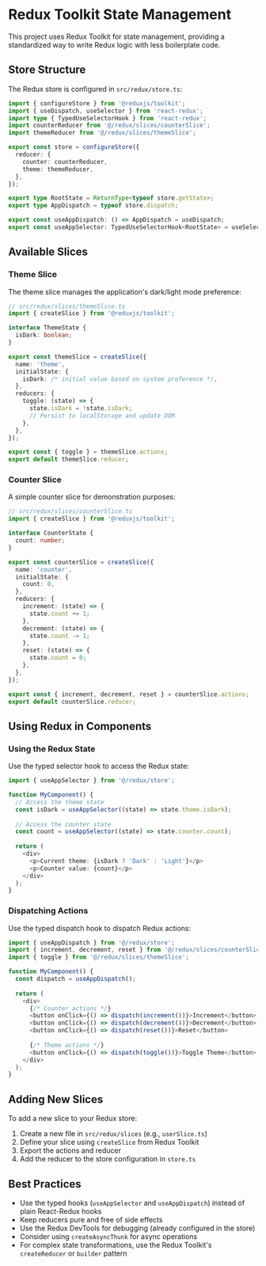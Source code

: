 # Redux Toolkit State Management

This project uses Redux Toolkit for state management, providing a standardized way to write Redux logic with less boilerplate code.

## Store Structure

The Redux store is configured in `src/redux/store.ts`:

```typescript
import { configureStore } from '@reduxjs/toolkit';
import { useDispatch, useSelector } from 'react-redux';
import type { TypedUseSelectorHook } from 'react-redux';
import counterReducer from '@/redux/slices/counterSlice';
import themeReducer from '@/redux/slices/themeSlice';

export const store = configureStore({
  reducer: {
    counter: counterReducer,
    theme: themeReducer,
  },
});

export type RootState = ReturnType<typeof store.getState>;
export type AppDispatch = typeof store.dispatch;

export const useAppDispatch: () => AppDispatch = useDispatch;
export const useAppSelector: TypedUseSelectorHook<RootState> = useSelector;
```

## Available Slices

### Theme Slice

The theme slice manages the application's dark/light mode preference:

```typescript
// src/redux/slices/themeSlice.ts
import { createSlice } from '@reduxjs/toolkit';

interface ThemeState {
  isDark: boolean;
}

export const themeSlice = createSlice({
  name: 'theme',
  initialState: {
    isDark: /* initial value based on system preference */,
  },
  reducers: {
    toggle: (state) => {
      state.isDark = !state.isDark;
      // Persist to localStorage and update DOM
    },
  },
});

export const { toggle } = themeSlice.actions;
export default themeSlice.reducer;
```

### Counter Slice

A simple counter slice for demonstration purposes:

```typescript
// src/redux/slices/counterSlice.ts
import { createSlice } from '@reduxjs/toolkit';

interface CounterState {
  count: number;
}

export const counterSlice = createSlice({
  name: 'counter',
  initialState: {
    count: 0,
  },
  reducers: {
    increment: (state) => {
      state.count += 1;
    },
    decrement: (state) => {
      state.count -= 1;
    },
    reset: (state) => {
      state.count = 0;
    },
  },
});

export const { increment, decrement, reset } = counterSlice.actions;
export default counterSlice.reducer;
```

## Using Redux in Components

### Using the Redux State

Use the typed selector hook to access the Redux state:

```typescript
import { useAppSelector } from '@/redux/store';

function MyComponent() {
  // Access the theme state
  const isDark = useAppSelector((state) => state.theme.isDark);
  
  // Access the counter state
  const count = useAppSelector((state) => state.counter.count);
  
  return (
    <div>
      <p>Current theme: {isDark ? 'Dark' : 'Light'}</p>
      <p>Counter value: {count}</p>
    </div>
  );
}
```

### Dispatching Actions

Use the typed dispatch hook to dispatch Redux actions:

```typescript
import { useAppDispatch } from '@/redux/store';
import { increment, decrement, reset } from '@/redux/slices/counterSlice';
import { toggle } from '@/redux/slices/themeSlice';

function MyComponent() {
  const dispatch = useAppDispatch();
  
  return (
    <div>
      {/* Counter actions */}
      <button onClick={() => dispatch(increment())}>Increment</button>
      <button onClick={() => dispatch(decrement())}>Decrement</button>
      <button onClick={() => dispatch(reset())}>Reset</button>
      
      {/* Theme actions */}
      <button onClick={() => dispatch(toggle())}>Toggle Theme</button>
    </div>
  );
}
```

## Adding New Slices

To add a new slice to your Redux store:

1. Create a new file in `src/redux/slices` (e.g., `userSlice.ts`)
2. Define your slice using `createSlice` from Redux Toolkit
3. Export the actions and reducer
4. Add the reducer to the store configuration in `store.ts`

## Best Practices

- Use the typed hooks (`useAppSelector` and `useAppDispatch`) instead of plain React-Redux hooks
- Keep reducers pure and free of side effects
- Use the Redux DevTools for debugging (already configured in the store)
- Consider using `createAsyncThunk` for async operations
- For complex state transformations, use the Redux Toolkit's `createReducer` or `builder` pattern
